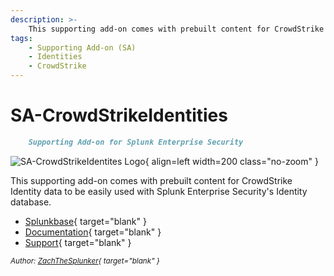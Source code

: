 ```yaml
---
description: >-
    This supporting add-on comes with prebuilt content for CrowdStrike Identity data to be easily used with Splunk Enterprise Security's Identity database.
tags:
    - Supporting Add-on (SA)
    - Identities
    - CrowdStrike
---
```


# SA-CrowdStrikeIdentities

``` markdown title=""
    Supporting Add-on for Splunk Enterprise Security
```

<div class="result" markdown>

![SA-CrowdStrikeIdentites Logo](https://splunk-sa-crowdstrike-id.ztsplunker.com/assets/sa-crowdstrike-id-logo-notext.svg){ align=left width=200 class="no-zoom" }

This supporting add-on comes with prebuilt content for CrowdStrike Identity data to be easily used with Splunk Enterprise Security's Identity database.

- [Splunkbase](https://splunkbase.splunk.com/app/6930){ target="blank" }
- [Documentation](https://splunk-sa-crowdstrike-id.ztsplunker.com/){ target="blank" }
- [Support](https://github.com/ZachChristensen28/SA-CrowdStrikeIdentities/issues){ target="blank" }

<small>_Author: [ZachTheSplunker](https://zachthesplunker.com/){ target="blank" }_</small>

</div>